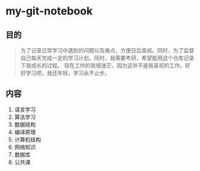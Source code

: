 # my-git-notebook
## 目的
> 为了记录日常学习中遇到的问题以及难点，方便日后查阅。同时，为了监督自己每天完成一定的学习计划。同时，我需要考研，希望能用这个仓库记录下我成长的过程。
> 现在工作的我很迷茫，因为这并不是我喜欢的工作。好好学习吧，我还年轻，学习永不止步。

## 内容
1. 语言学习
2. 算法学习
3. 数据结构
4. 编译原理
5. 计算机结构
6. 网络知识
7. 数据库
8. 公共课